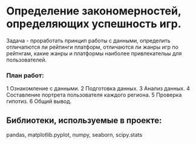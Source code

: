 # Определение закономерностей, определяющих успешность игр.

Задача - проработать принцип работы с данными, определить отличапются ли рейтинги платформ, отличаются ли жанры игр по рейтнгам, какие жанры и платформы наиболее привлекательы для пользователей.

### План работ:
1 Ознакомление с данными.
2 Подготовка данных.
3 Анализ данных.
4 Составление портрета пользователя каждого региона.
5 Проверка гипотиз.
6 Общий вывод.

## Библиотеки, используемые в проекте:

pandas,
matplotlib.pyplot,
numpy,
seaborn,
scipy.stats
